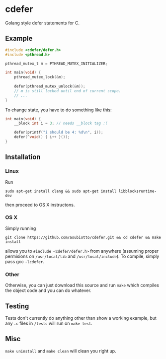 # cdefer
Golang style defer statements for C.

## Example

```c
#include <cdefer/defer.h>
#include <pthread.h>

pthread_mutex_t m = PTHREAD_MUTEX_INITIALIZER;

int main(void) {
    pthread_mutex_lock(&m);
  
    defer(pthread_mutex_unlock(&m));
    // m is still locked until end of current scope.
    // ...
}
```

To change state, you have to do something like this:

```c
int main(void) {
    __block int i = 3; // needs __block tag :(

    defer(printf("i should be 4: %d\n", i));
    defer(^void() { i++ }());
}
```

## Installation

### Linux

Run

    sudo apt-get install clang && sudo apt-get install libblocksruntime-dev

then proceed to OS X instructons.

### OS X

Simply running

    git clone https://github.com/asubiotto/cdefer.git && cd cdefer && make install

allows you to `#include <cdefer/defer.h>` from anywhere (assuming proper permisions on
`/usr/local/lib` and `/usr/local/include`). To compile, simply pass gcc `-lcdefer`.

### Other

Otherwise, you can just download this source and run `make` which compiles the object code
and you can do whatever.

## Testing

Tests don't currently do anything other than show a working example, but any `.c` files in
`/tests` will run on `make test`.

## Misc

`make uninstall` and `make clean` will clean you right up.
